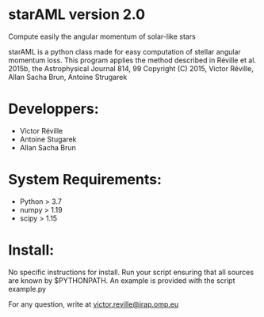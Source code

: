 # starAML version 2.0

Compute easily the angular momentum of solar-like stars

starAML is a python class made for easy computation of stellar angular momentum loss.
This program applies the method described in Réville et al. 2015b, the Astrophysical Journal 814, 99
Copyright (C) 2015, Victor Réville, Allan Sacha Brun, Antoine Strugarek

# Developpers:

* Victor Réville 
* Antoine Stugarek
* Allan Sacha Brun

# System Requirements:

* Python > 3.7
* numpy > 1.19
* scipy > 1.15

# Install:

No specific instructions for install. 
Run your script ensuring that all sources are known by $PYTHONPATH.
An example is provided with the script example.py

For any question, write at victor.reville@irap.omp.eu

